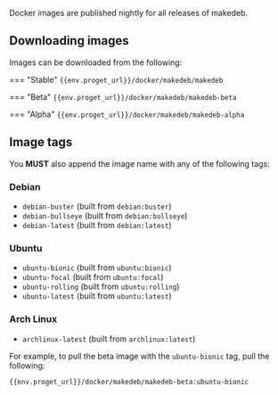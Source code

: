 Docker images are published nightly for all releases of makedeb.

## Downloading images
Images can be downloaded from the following:

=== "Stable"
    ```
    {{env.proget_url}}/docker/makedeb/makedeb
    ```

=== "Beta"
    ```
    {{env.proget_url}}/docker/makedeb/makedeb-beta
    ```

=== "Alpha"
    ```
    {{env.proget_url}}/docker/makedeb/makedeb-alpha
    ```

## Image tags
You **MUST** also append the image name with any of the following tags:

### Debian
- `debian-buster` (built from `debian:buster`)
- `debian-bullseye` (built from `debian:bullseye`)
- `debian-latest` (built from `debian:latest`)

### Ubuntu
- `ubuntu-bionic` (built from `ubuntu:bionic`)
- `ubuntu-focal` (built from `ubuntu:focal`)
- `ubuntu-rolling` (built from `ubuntu:rolling`)
- `ubuntu-latest` (built from `ubuntu:latest`)

### Arch Linux
- `archlinux-latest` (built from `archlinux:latest`)

For example, to pull the beta image with the `ubuntu-bionic` tag, pull the following:

```
{{env.proget_url}}/docker/makedeb/makedeb-beta:ubuntu-bionic
```
